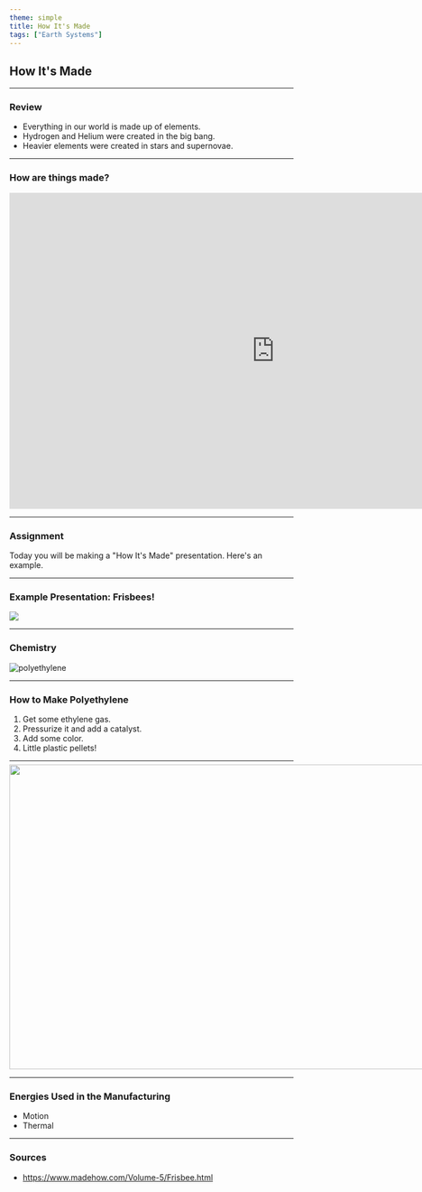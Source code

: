 ```yaml
---
theme: simple
title: How It's Made
tags: ["Earth Systems"]
---
```


## How It's Made

---

### Review

- Everything in our world is made up of elements. <!-- .element: class="fragment" data-fragment-index="1" -->
- Hydrogen and Helium were created in the big bang. <!-- .element: class="fragment" data-fragment-index="2" -->
- Heavier elements were created in stars and supernovae. <!-- .element: class="fragment" data-fragment-index="3" -->

---

### How are things made?

<iframe style="margin: 0 auto; display: block;" width="940" height="560" src="https://www.youtube.com/embed/YDUTOo2tq3k?si=lSGUI39QgdkZGIOS" title="YouTube video player" frameborder="0" allow="accelerometer; autoplay; clipboard-write; encrypted-media; gyroscope; picture-in-picture; web-share" referrerpolicy="strict-origin-when-cross-origin" allowfullscreen></iframe>

---

### Assignment

Today you will be making a "How It's Made" presentation. Here's an example.

---

### Example Presentation: Frisbees!

![](https://external-content.duckduckgo.com/iu/?u=https%3A%2F%2Fvignette.wikia.nocookie.net%2Fcommunity-sitcom%2Fimages%2F0%2F0a%2FFrisbees.jpg%2Frevision%2Flatest%2Fscale-to-width-down%2F2000%3Fcb%3D20151104150213&f=1&nofb=1&ipt=8a570cfd1d0a8e80b4e0e7271ed054ad6b43773ff4d5a976844f2b55bf45921b&ipo=images)

---

### Chemistry

![polyethylene](/assets/slides/polyethylene.png)

---

### How to Make Polyethylene

1. Get some ethylene gas. <!-- .element: class="fragment" data-fragment-index="1" -->
2. Pressurize it and add a catalyst. <!-- .element: class="fragment" data-fragment-index="2" -->
3. Add some color. <!-- .element: class="fragment" data-fragment-index="3" -->
4. Little plastic pellets! <!-- .element: class="fragment" data-fragment-index="4" -->

---

<img src="/assets/slides/howitsmadefris.png" width="960" height="540" style="max-width:none;max-height:none;margin-top:-0.5rem;">

---

### Energies Used in the Manufacturing

- Motion
- Thermal

---

### Sources

- https://www.madehow.com/Volume-5/Frisbee.html
